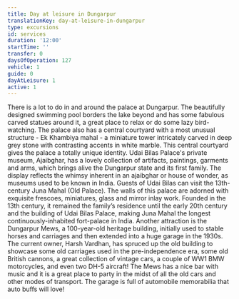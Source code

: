 ```yaml
---
title: Day at leisure in Dungarpur
translationKey: day-at-leisure-in-dungarpur
type: excursions
id: services
duration: '12:00'
startTime: ''
transfer: 0
daysOfOperation: 127
vehicle: 1
guide: 0
dayAtLeisure: 1
active: 1
---
```

There is a lot to do in and around the palace at Dungarpur. The beautifully designed swimming pool borders the lake beyond and has some fabulous carved statues around it, a great place to relax or do some lazy bird-watching. The palace also has a central courtyard with a most unusual structure - Ek Khambiya mahal - a miniature tower intricately carved in deep grey stone with contrasting accents in white marble. This central courtyard gives the palace a totally unique identity.    Udai Bilas Palace's private museum, Ajaibghar, has a lovely collection of artifacts, paintings, garments and arms, which brings alive the Dungarpur state and its first family. The display reflects the whimsy inherent in an ajaibghar or house of wonder, as museums used to be known in India.     Guests of Udai Bilas can visit the 13th-century Juna Mahal (Old Palace). The walls of this palace are adorned with exquisite frescoes, miniatures, glass and mirror inlay work. Founded in the 13th century, it remained the family’s residence until the early 20th century and the building of Udai Bilas Palace, making Juna Mahal the longest continuously-inhabited fort-palace in India.    Another attraction is the Dungarpur Mews, a 100-year-old heritage building, initially used to stable horses and carriages and then extended into a huge garage in the 1930s. The current owner, Harsh Vardhan, has spruced up the old building to showcase some old carriages used in the pre-independence era, some old British cannons, a great collection of vintage cars, a couple of WW1 BMW motorcycles, and even two DH-5 aircraft! The Mews has a nice bar with music and it is a great place to party in the midst of all the old cars and other modes of transport. The garage is full of automobile memorabilia that auto buffs will love!